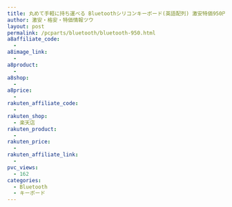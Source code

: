 ```yaml
---
title: 丸めて手軽に持ち運べる Bluetoothシリコンキーボード(英語配列) 激安特価950円！
author: 激安・格安・特価情報ツウ
layout: post
permalink: /pcparts/bluetooth/bluetooth-950.html
a8affiliate_code:
  - 
a8image_link:
  - 
a8product:
  - 
a8shop:
  - 
a8price:
  - 
rakuten_affiliate_code:
  - 
rakuten_shop:
  - 楽天店
rakuten_product:
  - 
rakuten_price:
  - 
rakuten_affiliate_link:
  - 
pvc_views:
  - 162
categories:
  - Bluetooth
  - キーボード
---
```

<a href="http://hb.afl.rakuten.co.jp/hgc/04914ba7.10ed122b.04914ba8.092f1a7b/?pc=http%3a%2f%2fitem.rakuten.co.jp%2fwakeari%2f4953103893573%2f%3fscid%3daf_link_img&m=http%3a%2f%2fm.rakuten.co.jp%2fwakeari%2fi%2f10018514%2f" target="_blank"><img src="http://hbb.afl.rakuten.co.jp/hgb/?pc=http%3a%2f%2fthumbnail.image.rakuten.co.jp%2f%400_mall%2fwakeari%2fcabinet%2f200_5%2ftk-fbs035ewh_01.jpg%3f_ex%3d240x240&m=http%3a%2f%2fthumbnail.image.rakuten.co.jp%2f%400_mall%2fwakeari%2fcabinet%2f200_5%2ftk-fbs035ewh_01.jpg" border="0" title="" alt="" /></a>